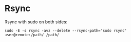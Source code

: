 Rsync
=====

Rsync with sudo on both sides:

    sudo -E -s rsync -avz --delete --rsync-path="sudo rsync" user@remote:/path/ /path/

